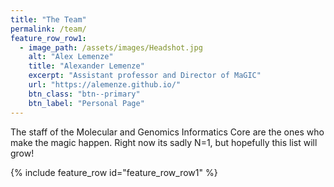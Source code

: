 ```yaml
---
title: "The Team"
permalink: /team/
feature_row_row1:
  - image_path: /assets/images/Headshot.jpg
    alt: "Alex Lemenze"
    title: "Alexander Lemenze"
    excerpt: "Assistant professor and Director of MaGIC"
    url: "https://alemenze.github.io/"
    btn_class: "btn--primary"
    btn_label: "Personal Page"     
---
```


The staff of the Molecular and Genomics Informatics Core are the ones who make the magic happen. Right now its sadly N=1, but hopefully this list will grow! 

{% include feature_row id="feature_row_row1" %}